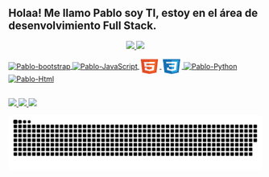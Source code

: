 ## Holaa! Me llamo Pablo soy TI, estoy en el área de desenvolvimiento Full Stack.
<div align="center">
  <a href="https://github.com/pablo-gimenez">
  <img height="180em" src="https://github-readme-stats.vercel.app/api?username=pablo-gimenez&show_icons=true&theme=dark&include_all_commits=true&count_private=true"/>
  <img height="180em" src="https://github-readme-stats.vercel.app/api/top-langs/?username=pablo-gimenez&layout=compact&langs_count=7&theme=dark"/>
</div>
<div style="display: inline_block"><br>
  
  <img align="center" alt="Pablo-bootstrap" height="30" width="40" src="https://cdn.jsdelivr.net/gh/devicons/devicon/icons/bootstrap/bootstrap-original.svg" />
  <img align="center" alt="Pablo-JavaScript" height="30" width="40" src="https://cdn.jsdelivr.net/gh/devicons/devicon/icons/javascript/javascript-original.svg" />
  <img align="center" alt="Pablo-HTML" height="30" width="40" src="https://raw.githubusercontent.com/devicons/devicon/master/icons/html5/html5-original.svg">
  <img align="center" alt="Pablo-CSS" height="30" width="40" src="https://raw.githubusercontent.com/devicons/devicon/master/icons/css3/css3-original.svg">
  <img align="center" alt="Pablo-Python" height="30" width="40" src="https://cdn.jsdelivr.net/gh/devicons/devicon/icons/python/python-original.svg" />
  <img align="center" alt="Pablo-Html" height="30" width="40" src="https://cdn.jsdelivr.net/gh/devicons/devicon/icons/php/php-original.svg" />

</div>
  
  ##
 
<div> 
   <a href="https://instagram.com/pablogimenez92" target="_blank"><img src="https://img.shields.io/badge/-Instagram-%0E59E5?style=for-the-badge&logo=instagram&logoColor=white" target="_blank">
 	<a href = "mailto:pablo-gimenez@msn.com"><img src="https://img.shields.io/badge/-Outlook-%23333?style=for-the-badge&logo=Outlook&logoColor=white">
  <a href="https://www.linkedin.com/in/pablogimenezacosta" target="_blank"><img src="https://img.shields.io/badge/-LinkedIn-%230077B5?style=for-the-badge&logo=linkedin&logoColor=white" target="_blank"></a> 
 
  ![Snake animation](https://github.com/pablo-gimenez/pablo-gimenez/blob/output/github-contribution-grid-snake.svg)
 
   </div>
